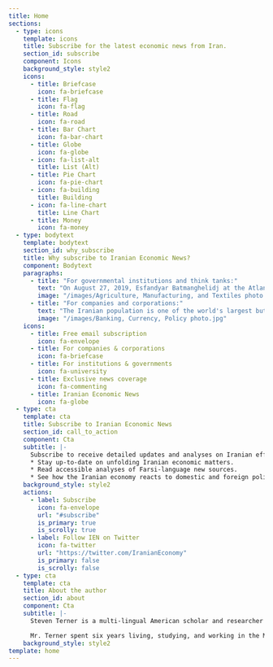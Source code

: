 ```yaml
---
title: Home
sections:
  - type: icons
    template: icons
    title: Subscribe for the latest economic news from Iran.
    section_id: subscribe
    component: Icons
    background_style: style2
    icons:
      - title: Briefcase
        icon: fa-briefcase
      - title: Flag
        icon: fa-flag
      - title: Road
        icon: fa-road
      - title: Bar Chart
        icon: fa-bar-chart
      - title: Globe
        icon: fa-globe
      - icon: fa-list-alt
        title: List (Alt)
      - title: Pie Chart
        icon: fa-pie-chart
      - icon: fa-building
        title: Building
      - icon: fa-line-chart
        title: Line Chart
      - title: Money
        icon: fa-money
  - type: bodytext
    template: bodytext
    section_id: why_subscribe
    title: Why subscribe to Iranian Economic News?
    component: Bodytext
    paragraphs:
      - title: "For governmental institutions and think tanks:"
        text: "On August 27, 2019, Esfandyar Batmanghelidj at the Atlantic Council issued a [report](https://twitter.com/EconomicIranian/status/1174722414938382336) decrying the dearth of understanding of the Iranian economy among European and North American policymakers. He argued that one of the primary results of the international sanctions regime has been to show just how little we understand and are able to anticipate the way the Iranian economy impacts its governmental policies. By tracing and analyzing politico-economic developments in Iran, this newsletter offers timely insight into efforts by Iranian businesses, officials, and international partners to stabilize and expand its economic system."
        image: "/images/Agriculture, Manufacturing, and Textiles photo.jpg"
      - title: "For companies and corporations:"
        text: "The Iranian population is one of the world's largest but its economy is only moderately-developed. In addition to its established energy and agricultural sectors, as well as its budding financial and technology sectors, these circumstances offer unique and lucrative foreign investment opportunities. Although geopolitical tensions, sanctions, and Iran's own complex political and economic circumstances presently stand in the way, international business entities are eager to identify opportunities and prepare their positions to enter the Iranian market in the near term. It is for that reason that this newsletter tracks, reports, and analyses Iran's efforts to develop its market for foreign investment."
        image: "/images/Banking, Currency, Policy photo.jpg"
    icons:
      - title: Free email subscription
        icon: fa-envelope
      - title: For companies & corporations
        icon: fa-briefcase
      - title: For institutions & governments
        icon: fa-university
      - title: Exclusive news coverage
        icon: fa-commenting
      - title: Iranian Economic News
        icon: fa-globe
  - type: cta
    template: cta
    title: Subscribe to Iranian Economic News
    section_id: call_to_action
    component: Cta
    subtitle: |-
      Subscribe to receive detailed updates and analyses on Iranian efforts to tackle international sanctions, political corruption, and mismanagement. Understand how its embattled society is leading its government in efforts to develop what could become one of the world’s most efficient exporters of energy, technology, petrochemicals, pharmaceuticals, agricultural products, and more.
      * Stay up-to-date on unfolding Iranian economic matters.
      * Read accessible analyses of Farsi-language new sources.
      * See how the Iranian economy reacts to domestic and foreign policy.
    background_style: style2
    actions:
      - label: Subscribe
        icon: fa-envelope
        url: "#subscribe"
        is_primary: true
        is_scrolly: true
      - label: Follow IEN on Twitter
        icon: fa-twitter
        url: "https://twitter.com/IranianEconomy"
        is_primary: false
        is_scrolly: false
  - type: cta
    template: cta
    title: About the author
    section_id: about
    component: Cta
    subtitle: |-
      Steven Terner is a multi-lingual American scholar and researcher who has spent more than a decade specializing in socio-political and economic analysis of the Middle East and Central/West Asia, with a focus on Iran. His intent is to serve as a cultural liaison, guiding international business in expanding global markets.

      Mr. Terner spent six years living, studying, and working in the Middle East. His professional experience includes the Jerusalem Post, the Indian Embassy in Israel, and the Atlantic Council and Hudson Institute think tanks in Washington, DC. He holds an MA in Middle East Studies, an MA in Government, and is completing a PhD in Middle East History.
    background_style: style2
template: home
---
```

